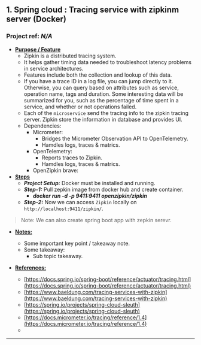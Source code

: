 ## 1. Spring cloud : Tracing service with zipkinm server (Docker)
### Project ref: *N/A*
- **<ins>Purpose / Feature</ins>**
  - Zipkin⁠ is a distributed tracing system. 
  - It helps gather timing data needed to troubleshoot latency problems in service architectures.
  - Features include both the collection and lookup of this data.
  - If you have a trace ID in a log file, you can jump directly to it. Otherwise, you can query based on attributes such as service, operation name, tags and duration. Some interesting data will be summarized for you, such as the percentage of time spent in a service, and whether or not operations failed.
  - Each of the `microservice` send the tracing info to the zipkin tracing server. Zipkin store the information in database and provides UI.
  - Dependencies:
      - Micrometer:  
        - Bridges the Micrometer Observation API to OpenTelemetry.
        - Hamdles logs, traces & matrics.
      - OpenTelemetry: 
        - Reports traces to Zipkin.
        - Hamdles logs, traces & matrics.
      - OpenZipkin brave: 
- **<ins>Steps</ins>**
  - ***Project Setup:*** Docker must be installed and running.
  - ***Step-1:*** Pull zepkin image from docker hub and create container.
    - ***docker run -d -p 9411:9411 openzipkin/zipkin***
  - ***Step-2:*** Now we can access `Zipkin` locally on `http://localhost:9411/zipkin/`.

> Note: We can also create spring boot app with zepkin serevr.

- **<ins>Notes:</ins>**
  - Some important key point / takeaway note.
  - Some takeaway:
    - Sub topic takeaway.

- **<ins>References:</ins>**
  - [https://docs.spring.io/spring-boot/reference/actuator/tracing.html](https://docs.spring.io/spring-boot/reference/actuator/tracing.html)
  - [https://www.baeldung.com/tracing-services-with-zipkin](https://www.baeldung.com/tracing-services-with-zipkin)
  - [https://spring.io/projects/spring-cloud-sleuth](https://spring.io/projects/spring-cloud-sleuth)
  - [https://docs.micrometer.io/tracing/reference/1.4](https://docs.micrometer.io/tracing/reference/1.4)
  - 
---

